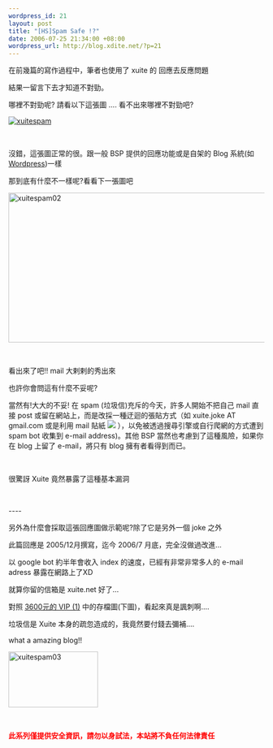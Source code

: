 ```yaml
--- 
wordpress_id: 21
layout: post
title: "[HS]Spam Safe !?"
date: 2006-07-25 21:34:00 +08:00
wordpress_url: http://blog.xdite.net/?p=21
---
```

<p>在前幾篇的寫作過程中，筆者也使用了 xuite 的  回應去反應問題</p><p> 結果一留言下去才知道不對勁。</p><p> 哪裡不對勁呢?  請看以下這張圖 .... 看不出來哪裡不對勁吧?</p><p>  <a href="http://www.flickr.com/photos/49274115@N00/198001947/" title="Photo Sharing"><img src="http://static.flickr.com/62/198001947_320be85c9a_o.jpg" border="0" alt="xuitespam" /></a>    </p><p>&nbsp;</p><p>沒錯，這張圖正常的很。跟一般 BSP 提供的回應功能或是自架的 Blog 系統(如 <a href="http://www.wordpress.com">Wordpress</a>)一樣</p><p> 那到底有什麼不一樣呢?看看下一張圖吧</p><p>   <a href="http://www.flickr.com/photos/49274115@N00/198019313/" title="Photo Sharing"><img src="http://static.flickr.com/45/198019313_9608f06ea3_o.jpg" border="0" alt="xuitespam02" width="839" height="295" /></a>  </p><p>&nbsp;</p><p>看出來了吧!! mail 大剌剌的秀出來</p><p> 也許你會問這有什麼不妥呢?</p><p>  當然有!大大的不妥!  在 spam (垃圾信)充斥的今天，許多人開始不把自己 mail 直接 post 或留在網站上，而是改採一種迂迴的張貼方式（如 xuite.joke AT gmail.com 或是利用 mail 貼紙 <img src="http://services.nexodyne.com/email/icon/x0aFsQ101u6esw%3D%3D/I%2BmMbTc%3D/R01haWw%3D/0/image.png" border="0" /> ），以免被透過搜尋引擎或自行爬網的方式遭到 spam bot 收集到 e-mail address)。其他 BSP 當然也考慮到了這種風險，如果你在 blog 上留了 e-mail，將只有 blog 擁有者看得到而已。</p><p>&nbsp;</p><p>  很驚訝 Xuite 竟然暴露了這種基本漏洞</p><p>&nbsp;</p><p>   ---- </p><p>另外為什麼會採取這張回應圖做示範呢?除了它是另外一個 joke 之外</p><p> 此篇回應是 2005/12月撰寫，迄今 2006/7 月底，完全沒做過改進...</p><p> 以 google bot 約半年會收入 index 的速度，已經有非常非常多人的 e-mail adress 暴露在網路上了XD</p><p>  就算你留的信箱是 xuite.net 好了... </p><p>對照 <a href="http://xuite-joke.blogspot.com/2006/07/3600-vip-1.html">3600元的 VIP (1)</a> 中的存檔圖(下圖)，看起來真是諷刺啊....</p><p> 垃圾信是 Xuite 本身的疏忽造成的，我竟然要付錢去彌補....</p><p> what a amazing blog!!  </p><p><a href="http://www.flickr.com/photos/49274115@N00/198030197/" title="Photo Sharing"><img src="http://static.flickr.com/60/198030197_1646395e6f_o.jpg" border="0" alt="xuitespam03" width="176" height="110" /></a>  </p><p>&nbsp;</p><p><font color="#ff0000"><strong>此系列僅提供安全資訊，請勿以身試法，本站將不負任何法律責任</strong></font></p>
